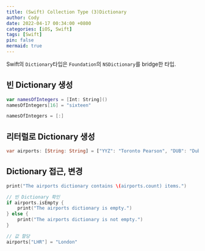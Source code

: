 ```yaml
---
title: (Swift) Collection Type (3)Dictionary
author: Cody
date: 2022-04-17 00:34:00 +0800
categories: [iOS, Swift]
tags: [Swift]
pin: false
mermaid: true
---
```


Swift의 `Dictionary`타입은 `Foundation`의 `NSDictionary`를 bridge한 타입.

## 빈 Dictionary 생성

```swift
var namesOfIntegers = [Int: String]()
namesOfIntegers[16] = "sixteen"

namesOfIntegers = [:]

```

## 리터럴로 Dictionary 생성

```dart
var airports: [String: String] = ["YYZ": "Toronto Pearson", "DUB": "Dublin"]

```

## Dictionary 접근, 변경

```swift
print("The airports dictionary contains \(airports.count) items.")

// 빈 Dictionary 확인
if airports.isEmpty {
    print("The airports dictionary is empty.")
} else {
    print("The airports dictionary is not empty.")
}

// 값 할당
airports["LHR"] = "London"
```